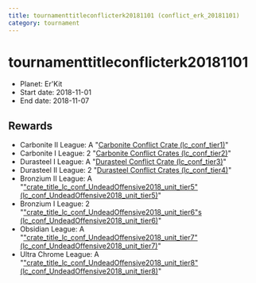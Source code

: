 ```yaml
---
title: tournamenttitleconflicterk20181101 (conflict_erk_20181101)
category: tournament
---
```

# tournamenttitleconflicterk20181101

  * Planet: Er'Kit
  * Start date: 2018-11-01
  * End date: 2018-11-07

## Rewards

  * Carbonite II League: A "[Carbonite Conflict Crate (lc_conf_tier1)](lc_conf_tier1.html)"
  * Carbonite I League: 2 "[Carbonite Conflict Crates (lc_conf_tier2)](lc_conf_tier2.html)"
  * Durasteel I League: A "[Durasteel Conflict Crate (lc_conf_tier3)](lc_conf_tier3.html)"
  * Durasteel II League: 2 "[Durasteel Conflict Crates (lc_conf_tier4)](lc_conf_tier4.html)"
  * Bronzium II League: A "["crate_title_lc_conf_UndeadOffensive2018_unit_tier5" (lc_conf_UndeadOffensive2018_unit_tier5)](lc_conf_UndeadOffensive2018_unit_tier5.html)"
  * Bronzium I League: 2 "["crate_title_lc_conf_UndeadOffensive2018_unit_tier6"s (lc_conf_UndeadOffensive2018_unit_tier6)](lc_conf_UndeadOffensive2018_unit_tier6.html)"
  * Obsidian League: A "["crate_title_lc_conf_UndeadOffensive2018_unit_tier7" (lc_conf_UndeadOffensive2018_unit_tier7)](lc_conf_UndeadOffensive2018_unit_tier7.html)"
  * Ultra Chrome League: A "["crate_title_lc_conf_UndeadOffensive2018_unit_tier8" (lc_conf_UndeadOffensive2018_unit_tier8)](lc_conf_UndeadOffensive2018_unit_tier8.html)"
